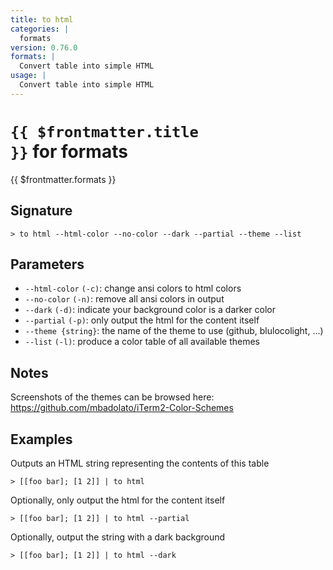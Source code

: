 ```yaml
---
title: to html
categories: |
  formats
version: 0.76.0
formats: |
  Convert table into simple HTML
usage: |
  Convert table into simple HTML
---
```


# <code>{{ $frontmatter.title }}</code> for formats

<div class='command-title'>{{ $frontmatter.formats }}</div>

## Signature

```> to html --html-color --no-color --dark --partial --theme --list```

## Parameters

 -  `--html-color` `(-c)`: change ansi colors to html colors
 -  `--no-color` `(-n)`: remove all ansi colors in output
 -  `--dark` `(-d)`: indicate your background color is a darker color
 -  `--partial` `(-p)`: only output the html for the content itself
 -  `--theme {string}`: the name of the theme to use (github, blulocolight, ...)
 -  `--list` `(-l)`: produce a color table of all available themes

## Notes
Screenshots of the themes can be browsed here: https://github.com/mbadolato/iTerm2-Color-Schemes
## Examples

Outputs an  HTML string representing the contents of this table
```shell
> [[foo bar]; [1 2]] | to html
```

Optionally, only output the html for the content itself
```shell
> [[foo bar]; [1 2]] | to html --partial
```

Optionally, output the string with a dark background
```shell
> [[foo bar]; [1 2]] | to html --dark
```
